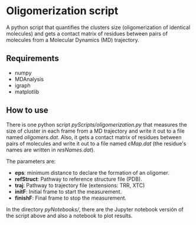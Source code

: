 # Oligomerization script

A python script that quantifies the clusters size (oligomerization of identical molecules)
and gets a contact matrix of residues between pairs of molecules from a Molecular Dynamics (MD)
trajectory.

## Requirements

- numpy
- MDAnalysis
- igraph
- matplotlib

## How to use

There is one python script *pyScripts/oligomerization.py* that measures the size of cluster
in each frame from a MD trajectory and write it out to a file named *oligomers.dat*. Also,
it gets a contact matrix of residues between pairs of molecules and write it out to a file
named *cMap.dat* (the residue's names are written in *resNames.dat*).

The parameters are:
- **eps**: minimum distance to declare the formation of an oligomer.
- **refStruct**: Pathway to reference structure file (PDB).
- **traj**: Pathway to trajectory file (extensions: TRR, XTC)
- **initF**: Initial frame to start the measurement.
- **finishF**: Final frame to stop the measurement.

In the directory *pyNotebooks/*, there are the Jupyter notebook versión  of the script above
and also a notebook to plot results.
